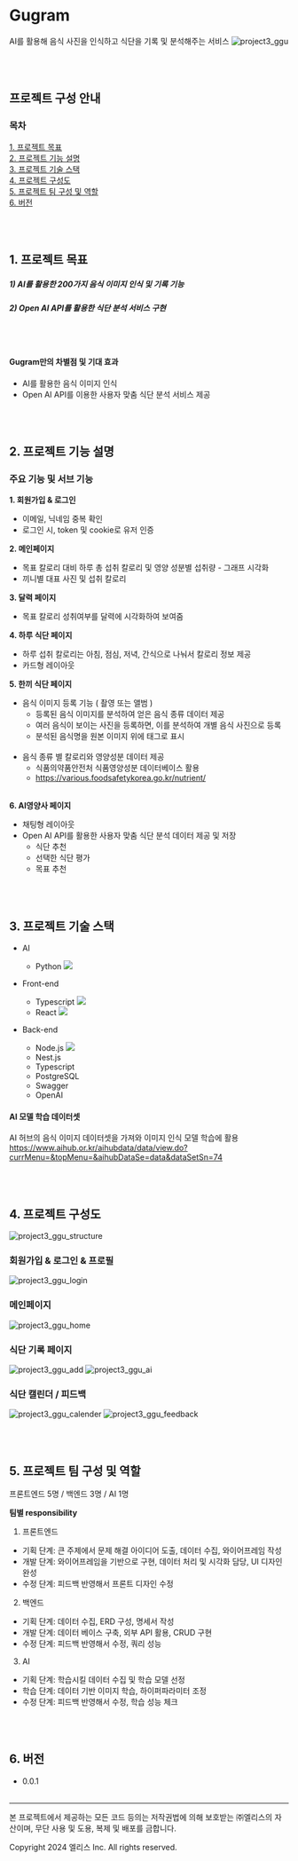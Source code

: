 # Gugram
  AI를 활용해 음식 사진을 인식하고 식단을 기록 및 분석해주는 서비스
![project3_ggu](https://github.com/Yurim51/WebService_9g_diet-record/assets/90613423/a115829f-e397-49cc-a7bb-8ce4a6d3bdd1)

<br/><br/>
## 프로젝트 구성 안내
### **목차**<br/>
[1. 프로젝트 목표](#1-프로젝트-목표)<br/>
[2. 프로젝트 기능 설명](#2-프로젝트-기능-설명)<br/>
[3. 프로젝트 기술 스택](#3-프로젝트-기술-스택)<br/>
[4. 프로젝트 구성도](#4-프로젝트-구성도)<br/>
[5. 프로젝트 팀 구성 및 역할](#5-프로젝트-팀-구성-및-역할)<br/>
[6. 버전](#6-버전)

<br/><br/>
## 1. 프로젝트 목표

  ##### 1) AI를 활용한 200가지 음식 이미지 인식 및 기록 기능

  ##### 2) Open AI API를 활용한 식단 분석 서비스 구현
<br/><br/>
#### **Gugram**만의 차별점 및 기대 효과
- AI를 활용한 음식 이미지 인식
- Open AI API를 이용한 사용자 맞춤 식단 분석 서비스 제공

  
<br/><br/>
## 2. 프로젝트 기능 설명

### 주요 기능 및 서브 기능

**1. 회원가입 & 로그인**<br/>
- 이메일, 닉네임 중복 확인<br/>
- 로그인 시, token 및 cookie로 유저 인증

**2. 메인페이지**<br/>
- 목표 칼로리 대비 하루 총 섭취 칼로리 및 영양 성분별 섭취량 - 그래프 시각화
- 끼니별 대표 사진 및 섭취 칼로리

**3. 달력 페이지**<br/>
- 목표 칼로리 성취여부를 달력에 시각화하여 보여줌

**4. 하루 식단 페이지**<br/>
- 하루 섭취 칼로리는 아침, 점심, 저녁, 간식으로 나눠서 칼로리 정보 제공 
- 카드형 레이아웃

**5. 한끼 식단 페이지**<br/>
- 음식 이미지 등록 기능 ( 촬영 또는 앨범 )
    - 등록된 음식 이미지를 분석하여 얻은 음식 종류 데이터 제공
    - 여러 음식이 보이는 사진을 등록하면, 이를 분석하여 개별 음식 사진으로 등록
    - 분석된 음식명을 원본 이미지 위에 태그로 표시 </br></br>
- 음식 종류 별 칼로리와 영양성분 데이터 제공
  - 식품의약품안전처 식품영양성분 데이터베이스 활용
  - https://various.foodsafetykorea.go.kr/nutrient/ </br></br>

**6. AI영양사 페이지**<br/>
- 채팅형 레이아웃
- Open AI API를 활용한 사용자 맞춤 식단 분석 데이터 제공 및 저장 
  - 식단 추천
  - 선택한 식단 평가
  - 목표 추천


<br/><br/>
## 3. 프로젝트 기술 스택
 - AI
   - Python
    <img src="https://img.shields.io/badge/Python-3776AB?style=flat-square&logo=Python&logoColor=white"/> <br/>
  
 - Front-end <br/>
   - Typescript
     <img src="https://img.shields.io/badge/JavaScript-F7DF1E?style=flat-square&logo=javascript&logoColor=black"/>
   - React
     <img src="https://img.shields.io/badge/React-61DAFB?style=flat-square&logo=React&logoColor=black"/> <br/>

 - Back-end <br/>
   - Node.js
     <img src="https://img.shields.io/badge/Node.js-339933?style=flat-square&logo=Node.js&logoColor=white"/>
   - Nest.js
   - Typescript
   - PostgreSQL
   - Swagger
   - OpenAI


#### AI 모델 학습 데이터셋
 AI 허브의 음식 이미지 데이터셋을 가져와 이미지 인식 모델 학습에 활용
 https://www.aihub.or.kr/aihubdata/data/view.do?currMenu=&topMenu=&aihubDataSe=data&dataSetSn=74<br/>

<br/><br/>
## 4. 프로젝트 구성도
![project3_ggu_structure](https://github.com/Yurim51/WebService_9g_diet-record/assets/90613423/d66687ef-d66f-4b33-a3ee-eb25db0c22fe)
### 회원가입 & 로그인 & 프로필
![project3_ggu_login](https://github.com/Yurim51/WebService_9g_diet-record/assets/90613423/a0c6f9a4-d0b5-4763-845b-e5641c5e66b5)
### 메인페이지
![project3_ggu_home](https://github.com/Yurim51/WebService_9g_diet-record/assets/90613423/461a0bb4-9501-4775-a517-3781bbf60a2c)
### 식단 기록 페이지
![project3_ggu_add](https://github.com/Yurim51/WebService_9g_diet-record/assets/90613423/b8fe599d-cea2-465e-92e7-e3214f19e005)
![project3_ggu_ai](https://github.com/Yurim51/WebService_9g_diet-record/assets/90613423/5fa5a3ca-07a6-4b59-8c5e-45af79d81f84)
### 식단 캘린더 / 피드백
![project3_ggu_calender](https://github.com/Yurim51/WebService_9g_diet-record/assets/90613423/d7747a92-425c-4aad-8a7e-49eaa55c8269)
![project3_ggu_feedback](https://github.com/Yurim51/WebService_9g_diet-record/assets/90613423/ca731877-5303-4b8d-9af7-05c9c849b6e6)


<br/><br/>
## 5. 프로젝트 팀 구성 및 역할
프론트엔드 5명 / 백엔드 3명 / AI 1명

**팀별 responsibility**

1. 프론트엔드 

- 기획 단계: 큰 주제에서 문제 해결 아이디어 도출, 데이터 수집, 와이어프레임 작성
- 개발 단계: 와이어프레임을 기반으로 구현, 데이터 처리 및 시각화 담당, UI 디자인 완성
- 수정 단계: 피드백 반영해서 프론트 디자인 수정

2. 백엔드

- 기획 단계: 데이터 수집, ERD 구성, 명세서 작성
- 개발 단계: 데이터 베이스 구축, 외부 API 활용, CRUD 구현
- 수정 단계: 피드백 반영해서 수정, 쿼리 성능 <br/>

3. AI
- 기획 단계: 학습시킬 데이터 수집 및 학습 모델 선정
- 학습 단계: 데이터 기반 이미지 학습, 하이퍼파라미터 조정
- 수정 단계: 피드백 반영해서 수정, 학습 성능 체크

<br/><br/>
## 6. 버전
  - 0.0.1
<br/><br/>

---
본 프로젝트에서 제공하는 모든 코드 등의는 저작권법에 의해 보호받는 ㈜엘리스의 자산이며, 무단 사용 및 도용, 복제 및 배포를 금합니다.

Copyright 2024 엘리스 Inc. All rights reserved.
